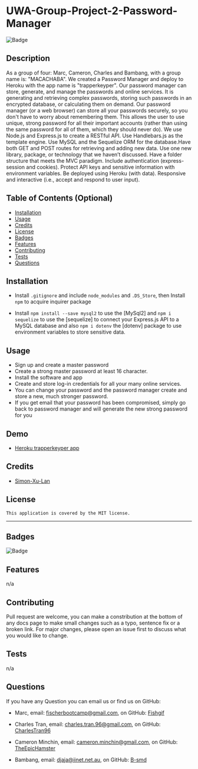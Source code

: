 # UWA-Group-Project-2-Password-Manager

  ![Badge](https://img.shields.io/badge/License-MIT-blue.svg)

## Description

As a group of four: Marc, Cameron, Charles and Bambang, with a group name is: "MACACHABA". We created a Password Manager and deploy to Heroku with the app name is "trapperkeyper". Our password manager can store, generate, and manage the passwords and online services. It is generating and retrieving complex passwords, storing such passwords in an encrypted database, or calculating them on demand. Our password manager (or a web browser) can store all your passwords securely, so you don't have to worry about remembering them. This allows the user to use unique, strong password for all their important accounts (rather than using the same password for all of them, which they should never do). We use Node.js and Express.js to create a RESTful API.  Use Handlebars.js as the template engine. Use MySQL and the Sequelize ORM for the database.Have both GET and POST routes for retrieving and adding new data. Use one new library, package, or technology that we haven’t discussed. Have a folder structure that meets the MVC paradigm. Include authentication (express-session and cookies). Protect API keys and sensitive information with environment variables. Be deployed using Heroku (with data). Responsive and interactive (i.e., accept and respond to user input).

## Table of Contents (Optional)

- [Installation](#installation)
- [Usage](#usage)
- [Credits](#credits)
- [License](#license)
- [Badges](#badges)
- [Features](#features)
- [Contributing](#contributing)
- [Tests](#tests)
- [Questions](questions)

## Installation

- Install `.gitignore` and include `node_modules` and `.DS_Store`, then Install `npm` to acquire inquirer package

- Install `npm install --save mysql2` to use the [MySql2] and `npm i sequelize` to use the [sequelize] to connect your Express.js API to a MySQL database and also `npm i dotenv` the [dotenv] package to use environment variables to store sensitive data.

## Usage

- Sign up and create a master password
- Create a strong master password at least 16 character.
- Install the software and app
- Create and store log-in credentials for all your many online services.
- You can change your password and the password manager create and store a new, much stronger password.
- If you get email that your password has been compromised, simply go back to password manager and will generate the new strong password for you 

## Demo

- [Heroku trapperkeyper app](https://trapperkeyper.herokuapp.com/)

## Credits

- [Simon-Xu-Lan](https://github.com/Simon-Xu-Lan)

## License

    This application is covered by the MIT license.

---
## Badges

![Badge](https://img.shields.io/badge/License-MIT-blue.svg)

## Features

n/a

## Contributing

Pull request are welcome, you can make a constribution at the bottom of any docs page to make small changes such as a typo, sentence fix or a broken link. For major changes, please open an issue first to discuss what you would like to change.

## Tests

n/a

## Questions

If you have any Question you can email us or find us on GitHub:

- Marc, email: fischerbootcamp@gmail.com, 
on GitHub: [Fishgif](https://github.com/Fishgif)

- Charles Tran, email: charles.tran.96@gmail.com, 
on GitHub: [CharlesTran96](https://github.com/CharlesTran96)

- Cameron Minchin, email: cameron.minchin@gmail.com, 
on GitHub: [TheEpicHamster](https://github.com/TheEpicHamster)


- Bambang, email: djaja@iinet.net.au, 
on GitHub: [B-smd](https://github.com/B-smd)